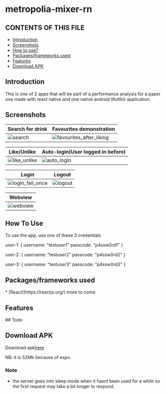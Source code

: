 # metropolia-mixer-rn

CONTENTS OF THIS FILE
---------------------

 * <a href="#introduction">Introduction</a>
 * <a href="#screenshots">Screenshots</a>
 * <a href="#how-to-use">How to use?</a>
 * <a href="#packages-frameworks">Packages/frameworks used</a>
 * <a href="#features">Features</a>
 * <a href="#download-apk">Download APK</a>

<h2 id="introduction">Introduction</h2>
This is one of 2 apps that will be part of a performance analysis for a paper
one made with react native and one native android (Kotlin) application.

<h2 id="screenshots"> Screenshots </h2>

| Search for drink  | Favourites demonstration |
|------------|-------------| 
| ![search](https://user-images.githubusercontent.com/33485810/118988626-08d90d80-b98a-11eb-8258-5b421c81f070.gif) | ![favourites_after_liking](https://user-images.githubusercontent.com/33485810/118988411-d6c7ab80-b989-11eb-87f1-46ea81e82c6d.gif) |

| Like/Unlike   | Auto-login(User logged in before) |
|------------|-------------| 
| ![like_unlike](https://user-images.githubusercontent.com/33485810/118988464-e21ad700-b989-11eb-9b09-bee1c0ee757f.gif) | ![auto_login](https://user-images.githubusercontent.com/33485810/118988318-c283ae80-b989-11eb-94fd-a536044d363a.gif) |

| Login   | Logout |
|------------|-------------| 
| ![login_fail_once](https://user-images.githubusercontent.com/33485810/118988522-ee9f2f80-b989-11eb-8e83-c5d452470da4.gif) | ![logout](https://user-images.githubusercontent.com/33485810/118988574-fd85e200-b989-11eb-89b9-aec647c52ba9.gif) |

| Webview |
|-------------|
| ![webview](https://user-images.githubusercontent.com/33485810/118988726-1f7f6480-b98a-11eb-946a-4471e66819fc.gif) |


<h2 id="how-to-use"> How To Use </h2>
To use the app, use one of these 3 credentials

user-1: {
username: "testuser1"
passcode: "p4ssw0rd1"
}

user-2: {
username: "testuser2"
passcode: "p4ssw0rd2"
}

user-3: {
username: "testuser3"
passcode: "p4ssw0rd3"
}



<h2 id="packages-frameworks"> Packages/frameworks used </h2>
* [React](https://reactjs.org/)
more to come

<h2 id="features"> Features </h2>
## 
Todo

<h2 id="download-apk"> Download APK</h2>
Download apk<a href="https://metropolia-mixer.s3.eu-central-1.amazonaws.com/metropolia-mixer-expo-signed.apk">here </a> 

NB: it is 52Mb because of expo.

### Note
- the server goes into sleep mode when it hasnt been used for a while so the first request may take
 a bit longer to respond.

